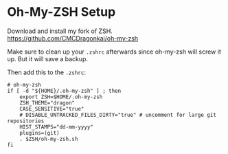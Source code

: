 Oh-My-ZSH Setup
===============

Download and install my fork of ZSH. https://github.com/CMCDragonkai/oh-my-zsh

Make sure to clean up your `.zshrc` afterwards since oh-my-zsh will screw it up. But it will save a backup.

Then add this to the `.zshrc`:

```
# oh-my-zsh
if [ -d "${HOME}/.oh-my-zsh" ] ; then
    export ZSH=$HOME/.oh-my-zsh
    ZSH_THEME="dragon"
    CASE_SENSITIVE="true"
    # DISABLE_UNTRACKED_FILES_DIRTY="true" # uncomment for large git repositories
    HIST_STAMPS="dd-mm-yyyy"
    plugins=(git)
    . $ZSH/oh-my-zsh.sh
fi
```